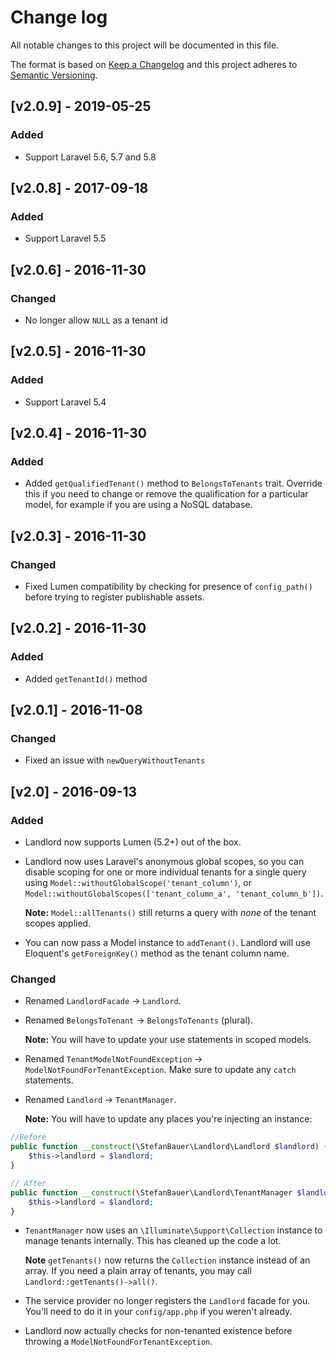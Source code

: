 # Change log

All notable changes to this project will be documented in this file.

The format is based on [Keep a Changelog](http://keepachangelog.com/) and this project adheres to [Semantic Versioning](http://semver.org/).

## [v2.0.9] - 2019-05-25
### Added
- Support Laravel 5.6, 5.7 and 5.8

## [v2.0.8] - 2017-09-18
### Added
- Support Laravel 5.5

## [v2.0.6] - 2016-11-30
### Changed
- No longer allow `NULL` as a tenant id

## [v2.0.5] - 2016-11-30
### Added
- Support Laravel 5.4

## [v2.0.4] - 2016-11-30
### Added
- Added `getQualifiedTenant()` method to `BelongsToTenants` trait. Override this if you need to change or remove the qualification for a particular model, for example if you are using a NoSQL database.

## [v2.0.3] - 2016-11-30
### Changed
- Fixed Lumen compatibility by checking for presence of `config_path()` before trying to register publishable assets.

## [v2.0.2] - 2016-11-30
### Added
- Added `getTenantId()` method

## [v2.0.1] - 2016-11-08
### Changed
- Fixed an issue with `newQueryWithoutTenants`

## [v2.0] - 2016-09-13
### Added
- Landlord now supports Lumen (5.2+) out of the box.
- Landlord now uses Laravel's anonymous global scopes, so you can disable scoping for one or more individual tenants for a single query using `Model::withoutGlobalScope('tenant_column')`, or `Model::withoutGlobalScopes(['tenant_column_a', 'tenant_column_b'])`. 

    **Note:** `Model::allTenants()` still returns a query with *none* of the tenant scopes applied.
    
- You can now pass a Model instance to `addTenant()`. Landlord will use Eloquent's `getForeignKey()` method as the tenant column name.

### Changed
- Renamed `LandlordFacade` → `Landlord`.
- Renamed `BelongsToTenant` → `BelongsToTenants` (plural). 

    **Note:** You will have to update your use statements in scoped models.
   
- Renamed `TenantModelNotFoundException` → `ModelNotFoundForTenantException`. Make sure to update any `catch` statements.
- Renamed `Landlord` → `TenantManager`. 

    **Note:** You will have to update any places you're injecting an instance:

```php
//Before
public function __construct(\StefanBauer\Landlord\Landlord $landlord) {
    $this->landlord = $landlord;
}

// After
public function __construct(\StefanBauer\Landlord\TenantManager $landlord) {
    $this->landlord = $landlord;
}
```
        
- `TenantManager` now uses an `\Illuminate\Support\Collection` instance to manage tenants internally. This has cleaned up the code a lot. 

    **Note** `getTenants()` now returns the `Collection` instance instead of an array. If you need a plain array of tenants, you may call `Landlord::getTenants()->all()`.
- The service provider no longer registers the `Landlord` facade for you. You'll need to do it in your `config/app.php` if you weren't already.
- Landlord now actually checks for non-tenanted existence before throwing a `ModelNotFoundForTenantException`.
